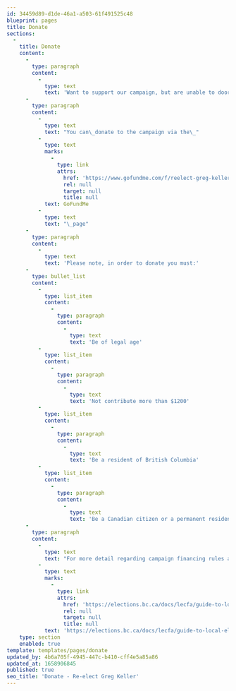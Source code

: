 ```yaml
---
id: 34459d89-d1de-46a1-a503-61f491525c48
blueprint: pages
title: Donate
sections:
  -
    title: Donate
    content:
      -
        type: paragraph
        content:
          -
            type: text
            text: 'Want to support our campaign, but are unable to door knock, attend an event, or hand out promotional materials? Consider making a donation. All donations made online are recorded and collected in accordance with the Local Elections Campaign Financing Act. Lets face it, running an election campaign is time-consuming and expensive. While I am funding the campaign to the maximum allowable limit, I am seeking donations from community members to stretch our campaign dollars further. Your donations will help fund handouts, lawn signs, and advertising that is critical to the success of our campaign.'
      -
        type: paragraph
        content:
          -
            type: text
            text: "You can\_donate to the campaign via the\_"
          -
            type: text
            marks:
              -
                type: link
                attrs:
                  href: 'https://www.gofundme.com/f/reelect-greg-keller-for-school-district-trustee/donate'
                  rel: null
                  target: null
                  title: null
            text: GoFundMe
          -
            type: text
            text: "\_page"
      -
        type: paragraph
        content:
          -
            type: text
            text: 'Please note, in order to donate you must:'
      -
        type: bullet_list
        content:
          -
            type: list_item
            content:
              -
                type: paragraph
                content:
                  -
                    type: text
                    text: 'Be of legal age'
          -
            type: list_item
            content:
              -
                type: paragraph
                content:
                  -
                    type: text
                    text: 'Not contribute more than $1200'
          -
            type: list_item
            content:
              -
                type: paragraph
                content:
                  -
                    type: text
                    text: 'Be a resident of British Columbia'
          -
            type: list_item
            content:
              -
                type: paragraph
                content:
                  -
                    type: text
                    text: 'Be a Canadian citizen or a permanent resident'
      -
        type: paragraph
        content:
          -
            type: text
            text: "For more detail regarding campaign financing rules and regulations please see:\_"
          -
            type: text
            marks:
              -
                type: link
                attrs:
                  href: 'https://elections.bc.ca/docs/lecfa/guide-to-local-elections-campaign-financing-in-bc-for-candidates-and-their-financial-agents.pdf'
                  rel: null
                  target: null
                  title: null
            text: 'https://elections.bc.ca/docs/lecfa/guide-to-local-elections-campaign-financing-in-bc-for-candidates-and-their-financial-agents.pdf'
    type: section
    enabled: true
template: templates/pages/donate
updated_by: 4b6a705f-4945-447c-b410-cff4e5a85a86
updated_at: 1658906845
published: true
seo_title: 'Donate - Re-elect Greg Keller'
---
```


